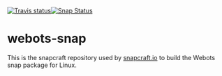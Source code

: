 [![Travis status](https://travis-ci.com/cyberbotics/webots-snap.svg?branch=master)](https://travis-ci.com/cyberbotics/webots-snap)[![Snap Status](https://build.snapcraft.io/badge/omichel/webots-snap.svg)](https://build.snapcraft.io/user/omichel/webots-snap)

# webots-snap

This is the snapcraft repository used by [snapcraft.io](https://build.snapcraft.io) to build the Webots snap package for Linux.
